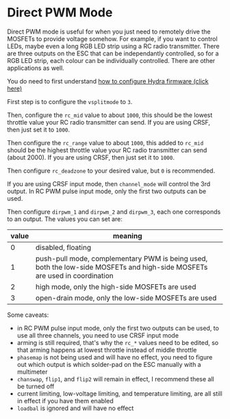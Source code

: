 # Direct PWM Mode

Direct PWM mode is useful for when you just need to remotely drive the MOSFETs to provide voltage somehow. For example, if you want to control LEDs, maybe even a long RGB LED strip using a RC radio transmitter. There are three outputs on the ESC that can be independantly controlled, so for a RGB LED strip, each colour can be individually controlled. There are other applications as well.

You do need to first understand [how to configure Hydra firmware (click here)](configuration.md)

First step is to configure the `vsplitmode` to `3`.

Then, configure the `rc_mid` value to about `1000`, this should be the lowest throttle value your RC radio transmitter can send. If you are using CRSF, then just set it to `1000`.

Then configure the `rc_range` value to about `1000`, this added to `rc_mid` should be the highest throttle value your RC radio transmitter can send (about 2000). If you are using CRSF, then just set it to `1000`.

Then configure `rc_deadzone` to your desired value, but `0` is recommended.

If you are using CRSF input mode, then `channel_mode` will control the 3rd output. In RC PWM pulse input mode, only the first two outputs can be used.

Then configure `dirpwm_1` and `dirpwm_2` and `dirpwm_3`, each one corresponds to an output. The values you can set are:

| value | meaning |
|-------|---------|
| 0     | disabled, floating |
| 1     | push-pull mode, complementary PWM is being used, both the low-side MOSFETs and high-side MOSFETs are used in coordination |
| 2     | high mode, only the high-side MOSFETs are used |
| 3     | open-drain mode, only the low-side MOSFETs are used |

Some caveats:

 * in RC PWM pulse input mode, only the first two outputs can be used, to use all three channels, you need to use CRSF input mode
 * arming is still required, that's why the `rc_*` values need to be edited, so that arming happens at lowest throttle instead of middle throttle
 * `phasemap` is not being used and will have no effect, you need to figure out which output is which solder-pad on the ESC manually with a multimeter
 * `chanswap`, `flip1`, and `flip2` will remain in effect, I recommend these all be turned off
 * current limiting, low-voltage limiting, and temperature limiting, are all still in effect if you have them enabled
 * `loadbal` is ignored and will have no effect

